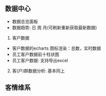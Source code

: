 ## 数据中心

* 数据总览面板
* 数据趋势: 日 周 月(可刷新重新获取最新数据)

1. 客户数据

* 客户数据的echarts 图标渲染：总数，实时数据
* 员工客户数据前十柱状图
* 员工客户数据: 支持导出excel

2. 客(户)群数据分析: 基本同上

## 客情维系